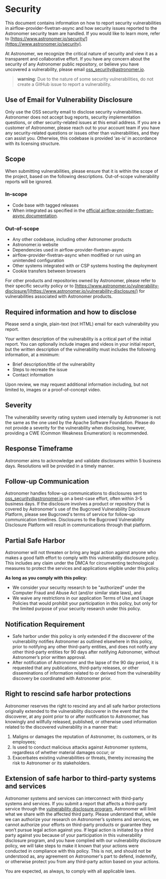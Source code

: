 # Security

[//]: # (This document is reused across Astronomer OSS Integrations projects, any changes should also be applied to security docs in the other repositories.)

This document contains information on how to report security vulnerabilities in airflow-provider-fivetran-async and
how security issues reported to the Astronomer security team are handled.
If you would like to learn more, refer to [https://www.astronomer.io/security/](https://www.astronomer.io/security).

At Astronomer, we recognize the critical nature of security and view it as a transparent and collaborative effort.
If you have any concern about the security of any Astronomer public repository, or believe you have uncovered a vulnerability,
please email [oss_security@astronomer.io](mailto:oss_security@astronomer.io).

> **warning**: Due to the nature of some security vulnerabilities, do not create a GitHub issue to report a vulnerability.

## Use of Email for Vulnerability Disclosure

Only use the OSS security email to disclose security vulnerabilities.
Astronomer does not accept bug reports, security implementation questions, or other security-related issues at this email address.
If you are a customer of Astronomer, please reach out to your account team if you have any security-related questions or
issues other than vulnerabilities, and they can assist you. Otherwise, this codebase is provided ‘as-is’ in accordance
with its licensing structure.

## Scope

When submitting vulnerabilities, please ensure that it is within the scope of the project, based on the following descriptions. Out-of-scope vulnerability reports will be ignored.

### In-scope

* Code base with tagged releases
* When integrated as specified in the [official airflow-provider-fivetran-async documentation](https://github.com/astronomer/airflow-provider-fivetran-async/).

### Out-of-scope

* Any other codebase, including other Astronomer products
* Astronomer.io website
* Dependencies used in airflow-provider-fivetran-async
* airflow-provider-fivetran-async when modified or run using an unintended configuration
* Other systems integrated with or CSP systems hosting the deployment
* Cookie transfers between browsers

For other products and repositories owned by Astronomer, please refer to their specific security policy or to
[https://www.astronomer.io/vulnerability-disclosure/](https://www.astronomer.io/vulnerability-disclosure/) for
vulnerabilities associated with Astronomer products.

## Required information and how to disclose

Please send a single, plain-text (not HTML) email for each vulnerability you report.

Your written description of the vulnerability is a critical part of the initial report. You can optionally include images and videos in your initial report, but the written description of the vulnerability must includes the following information, at a minimum:

* Brief description/title of the vulnerability
* Steps to recreate the issue
* Contact information

Upon review, we may request additional information including, but not limited to, images or a proof-of-concept video.

## Severity

The vulnerability severity rating system used internally by Astronomer is not the same as the one used by the Apache Software Foundation.
Please do not provide a severity for the vulnerability when disclosing, however, providing a CWE (Common Weakness Enumeration) is recommended.

## Response Timeframe

Astronomer aims to acknowledge and validate disclosures within 5 business days. Resolutions will be provided in a timely manner.

## Follow-up Communication

Astronomer handles follow-up communications to disclosures sent to [oss_security@astronomer.io](mailto:oss_security@astronomer.io) on a best-case effort, often within 3-5 business days. If the disclosure involves a product or repository that is covered by Astronomer's use of the Bugcrowd Vulnerability Disclosure Platform, please see Bugcrowd's terms of service for follow-up communication timelines. Disclosures to the Bugcrowd Vulnerability Disclosure Platform will result in communications through that platform.

## Partial Safe Harbor

Astronomer will not threaten or bring any legal action against anyone who makes a good faith effort to comply with this
vulnerability disclosure policy. This includes any claim under the DMCA for circumventing technological measures to
protect the services and applications eligible under this policy.

**As long as you comply with this policy:**

* We consider your security research to be "authorized" under the Computer Fraud and Abuse Act (and/or similar state laws), and
* We waive any restrictions in our application Terms of Use and Usage Policies that would prohibit your participation in this policy, but only for the limited purpose of your security research under this policy.

## Notification Requirement

* Safe harbor under this policy is only extended if the discoverer of the vulnerability notifies Astronomer as outlined elsewhere in this policy, prior to notifying any other third-party entities, and does not notify any other third-party entities for 90 days after notifying Astronomer, without Astronomer’s prior written approval.
* After notification of Astronomer and the lapse of the 90 day period, it is requested that any publications, third-party releases, or other disseminations of information related to or derived from the vulnerability discovery be coordinated with Astronomer prior.

## Right to rescind safe harbor protections

Astronomer reserves the right to rescind any and all safe harbor protections originally extended to the vulnerability
discoverer in the event that the discoverer, at any point prior to or after notification to Astronomer,
has knowingly and willfully released, published, or otherwise used information related to the discovered vulnerability in a manner that:

1. Maligns or damages the reputation of Astronomer, its customers, or its employees;
2. Is used to conduct malicious attacks against Astronomer systems, regardless of whether material damages occur; or
3. Exacerbates existing vulnerabilities or threats, thereby increasing the risk to Astronomer or its stakeholders.

## Extension of safe harbor to third-party systems and services

Astronomer systems and services can interconnect with third-party systems and services.
If you submit a report that affects a third-party service through the [vulnerability disclosure program](https://www.astronomer.io/vulnerability-disclosure/),
Astronomer will limit what we share with the affected third party.
Please understand that, while we can authorize your research on Astronomer’s systems and services,
we cannot authorize your efforts on third-party products or guarantee they won’t pursue legal action against you.
If legal action is initiated by a third party against you because of your participation in this vulnerability
disclosure program, and you have complied with our vulnerability disclosure policy, we will take steps to make it known
that your actions were conducted in compliance with this policy.
This is not, and should not be understood as, any agreement on Astronomer's part to defend, indemnify, or otherwise protect you
from any third-party action based on your actions.

You are expected, as always, to comply with all applicable laws.
